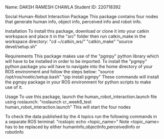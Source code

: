 Name: DAKSH RAMESH CHAWLA
Student ID: 220718392

Social Human-Robot Interaction Package
This package contains four nodes that generate human info, object info, perceived info and robot info.

Installation
To install this package, download or clone it into your catkin workspace and place it in the "src" folder then run catkin_make in the workspace directory:
"cd ~/catkin_ws/"
"catkin_make"
"source devel/setup.sh"

Requirements
This package makes use of the "pgmpy" python library which will have to be installed in order to be imported. To install the "pgmpy" python package you will have to navigate into the home directory of your ROS environment and follow the steps below:
"source /opt/ros/noetic/setup.bash"
"pip install pgmpy"
These commands will install the pgmpy package in your ROS environment for python scripts to make use of it.

Usage
To use this package, launch the human_robot_interaction.launch file using roslaunch:
"roslaunch cr_week6_test human_robot_interaction.launch"
This will start the four nodes

To check the data published by the 4 topics run the following commands in a separate ROS terminal:
"rostopic echo <topic_name>"
Note <topic_name> has to be replaced by either humanInfo,objectInfo,perceivedInfo or robotInfo
